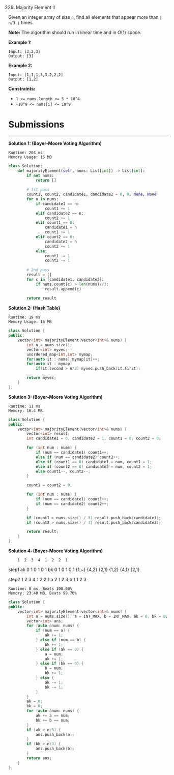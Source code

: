 229. Majority Element II

Given an integer array of size `n`, find all elements that appear more than `⌊ n/3 ⌋` times.

**Note:** The algorithm should run in linear time and in $O(1)$ space.

**Example 1:**
```
Input: [3,2,3]
Output: [3]
```
**Example 2:**
```
Input: [1,1,1,3,3,2,2,2]
Output: [1,2]
```

**Constraints:**

* `1 <= nums.length <= 5 * 10^4`
* `-10^9 <= nums[i] <= 10^9`

# Submissions
---
**Solution 1: (Boyer-Moore Voting Algorithm)**
```
Runtime: 204 ms
Memory Usage: 15 MB
```
```python
class Solution:
    def majorityElement(self, nums: List[int]) -> List[int]:
        if not nums:
            return []
        
        # 1st pass
        count1, count2, candidate1, candidate2 = 0, 0, None, None
        for n in nums:
            if candidate1 == n:
                count1 += 1
            elif candidate2 == n:
                count2 += 1
            elif count1 == 0:
                candidate1 = n
                count1 += 1
            elif count2 == 0:
                candidate2 = n
                count2 += 1
            else:
                count1 -= 1
                count2 -= 1
        
        # 2nd pass
        result = []
        for c in [candidate1, candidate2]:
            if nums.count(c) > len(nums)//3:
                result.append(c)
        
        return result
```

**Solution 2: (Hash Table)**
```
Runtime: 19 ms
Memory Usage: 16 MB
```
```c++
class Solution {
public:
    vector<int> majorityElement(vector<int>& nums) {
        int n = nums.size();
        vector<int> myvec;
        unordered_map<int,int> mymap;
        for(auto it : nums) mymap[it]++;
        for(auto it : mymap)
            if(it.second > n/3) myvec.push_back(it.first);

        return myvec;
    }
};
```

**Solution 3: (Boyer-Moore Voting Algorithm)**
```
Runtime: 11 ms
Memory: 16.4 MB
```
```c++
class Solution {
public:
    vector<int> majorityElement(vector<int>& nums) {
        vector<int> result;
        int candidate1 = 0, candidate2 = 1, count1 = 0, count2 = 0;

        for (int num : nums) {
            if (num == candidate1) count1++;
            else if (num == candidate2) count2++;
            else if (count1 == 0) candidate1 = num, count1 = 1;
            else if (count2 == 0) candidate2 = num, count2 = 1;
            else count1--, count2--;
        }

        count1 = count2 = 0;

        for (int num : nums) {
            if (num == candidate1) count1++;
            if (num == candidate2) count2++;
        }

        if (count1 > nums.size() / 3) result.push_back(candidate1);
        if (count2 > nums.size() / 3) result.push_back(candidate2);

        return result;
    }
};
```

**Solution 4: (Boyer-Moore Voting Algorithm)**

        1  2  3  4  1  2  2  1
step1
  ak  0 1     0  1     0  1
  bk  0    1  0     1  0     1
        {1,~}    {4,2}    {2,1}
           {1,2}    {4,1}     {2,1}

step2
        1  2  3  4  1  2  2  1
a  2       1           2  3 
b  1    1           2        3
```
Runtime: 0 ms, Beats 100.00%
Memory: 23.40 MB, Beats 99.70%
```
```c++
class Solution {
public:
    vector<int> majorityElement(vector<int>& nums) {
        int n = nums.size(), a = INT_MAX, b = INT_MAX, ak = 0, bk = 0;
        vector<int> ans;
        for (auto &num: nums) {
            if (num == a) {
                ak += 1;
            } else if (num == b) {
                bk += 1;
            } else if (ak == 0) {
                a = num;
                ak += 1;
            } else if (bk == 0) {
                b = num;
                bk += 1;
            } else {
                ak -= 1;
                bk -= 1;
            }
        }
        ak = 0;
        bk = 0;
        for (auto &num: nums) {
            ak += a == num;
            bk += b == num;
        }
        if (ak > n/3) {
            ans.push_back(a);
        }
        if (bk > n/3) {
            ans.push_back(b);
        }
        return ans;
    }
};
```
